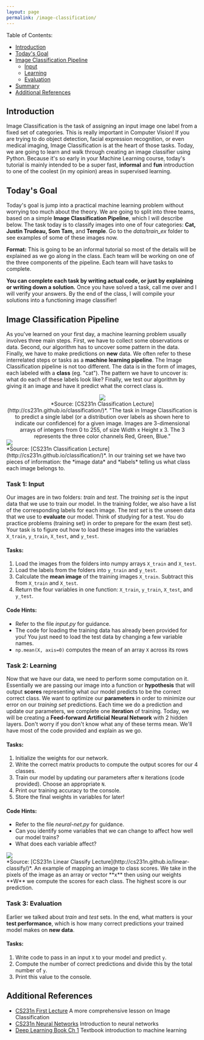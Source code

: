 ```yaml
---
layout: page
permalink: /image-classification/
---
```


Table of Contents:

- [Introduction](#intro)
- [Today's Goal](#goal)
- [Image Classification Pipeline](#pipeline)
    - [Input](#input)
    - [Learning](#learning)
    - [Evaluation](#evaluation)
- [Summary](#summary)
- [Additional References](#add)

<a name='intro'></a>

## Introduction
Image Classification is the task of assigning an input image one label from a fixed set of categories. This is really important in Computer Vision! If you are trying to do object detection, facial expression recognition, or even medical imaging, Image Classification is at the heart of those tasks. Today, we are going to learn and walk through creating an image classifier using Python. Because it's so early in your Machine Learning course, today's tutorial is mainly intended to be a super fast, **informal** and **fun** introduction to one of the coolest (in my opinion) areas in supervised learning.


<a name='goal'></a>

## Today's Goal
Today's goal is jump into a practical machine learning problem without worrying too much about the theory. We are going to split into three teams, based on a simple **Image Classification Pipeline**, which I will describe below. The task today is to classify images into one of four categories: **Cat, Justin Trudeau, Som Tam,** and **Temple**. Go to the *data/train_ex* folder to see examples of some of these images now.

**Format:** This is going to be an informal tutorial so most of the details will be explained as we go along in the class. Each team will be working on one of the three components of the pipeline. Each team will have tasks to complete. 

**You can complete each task by writing actual code, or just by explaining or writing down a solution.** Once you have solved a task, call me over and I will verify your answers. By the end of the class, I will compile your solutions into a functioning image classifier!

<a name='pipeline'></a>

## Image Classification Pipeline

As you've learned on your first day, a machine learning problem usually involves three main steps. First, we have to collect some observations or data. Second, our algorithm has to uncover some pattern in the data. Finally, we have to make predictions on **new** data. We often refer to these interrelated steps or tasks as a **machine learning pipeline**. The Image Classification pipeline is not too different. The data is in the form of images, each labeled with a **class** (eg. "cat"). The pattern we have to uncover is: what do each of these labels look like? Finally, we test our algorithm by giving it an image and have it predict what the correct class is.

<center>
  <img src="http://cs231n.github.io/assets/classify.png">
  <div class="figcaption"> *Source: [CS231n Classification Lecture](http://cs231n.github.io/classification/)*. "The task in Image Classification is to predict a single label (or a distribution over labels as shown here to indicate our confidence) for a given image. Images are 3-dimensional arrays of integers from 0 to 255, of size Width x Height x 3. The 3 represents the three color channels Red, Green, Blue."</div>
</center>

<div class="fig figcenter fighighlight">
  <img src="http://cs231n.github.io/assets/trainset.jpg">
  <div class="figcaption"> *Source: [CS231n Classification Lecture](http://cs231n.github.io/classification/)*. In our training set we have two pieces of information: the *image data* and *labels* telling us what class each image belongs to.</div>
</div>

<a name='input'></a>

### Task 1: Input
Our images are in two folders: *train* and *test*. The *training set* is the input data that we use to train our model. In the training folder, we also have a list of the corresponding labels for each image. The *test set* is the unseen data that we use to **evaluate** our model. Think of studying for a test. You do practice problems (training set) in order to prepare for the exam (test set). Your task is to figure out how to load these images into the variables `X_train`, `y_train`, `X_test`, and `y_test`.

#### Tasks:
1. Load the images from the folders into numpy arrays `X_train` and `X_test`.
2. Load the labels from the folders into `y_train` and `y_test`.
3. Calculate the **mean image** of the training images `X_train`. Subtract this from `X_train` and `X_test`.
4. Return the four variables in one function: `X_train`, `y_train`, `X_test`, and `y_test`.


#### Code Hints:
- Refer to the file *input.py* for guidance.
- The code for loading the training data has already been provided for you! You just need to load the test data by changing a few variable names.
- `np.mean(X, axis=0)` computes the mean of an array `X` across its rows

<a name='learning'></a>

### Task 2: Learning
Now that we have our data, we need to perform some computation on it. Essentially we are passing our image into a function or **hypothesis** that will output **scores** representing what our model predicts to be the correct correct class. We want to optimize our **parameters** in order to minimize our error on our *training set* predictions. Each time we do a prediction and update our parameters, we complete one **iteration** of training. Today, we will be creating a **Feed-forward Artificial Neural Network** with 2 hidden layers. Don't worry if you don't know what any of these terms mean. We'll have most of the code provided and explain as we go.

#### Tasks:
1. Initialize the weights for our network.
2. Write the correct matrix products to compute the output scores for our 4 classes.
3. Train our model by updating our parameters after `N` iterations (code provided). Choose an appropriate `N`.
4. Print our training accuracy to the console.
5. Store the final weights in variables for later!

#### Code Hints:
- Refer to the file *neural-net.py* for guidance.
- Can you identify some variables that we can change to affect how well our model trains?
- What does each variable affect?


<div class="fig figcenter fighighlight">
  <img src="http://cs231n.github.io/assets/imagemap.jpg">
  <div class="figcaption"> *Source: [CS231n Linear Classify Lecture](http://cs231n.github.io/linear-classify/)*. An example of mapping an image to class scores. We take in the pixels of the image as an array or vector **x** then using our weights **W** we compute the scores for each class. The highest score is our prediction. </div>
</div>

<a name='evaluation'></a>

### Task 3: Evaluation
Earlier we talked about *train* and *test* sets. In the end, what matters is your **test performance**, which is how many correct predictions your trained model makes on **new data**.

#### Tasks:
1. Write code to pass in an input `X` to your model and predict `y`.
2. Compute the number of correct predictions and divide this by the total number of `y`.
3. Print this value to the console.


## Additional References

- [CS231n First Lecture](http://cs231n.github.io/classification/) A more comprehensive lesson on Image Classification
- [CS231n Neural Networks](http://cs231n.github.io/neural-networks-1/) Introduction to neural networks
- [Deep Learning Book Ch 1](http://www.deeplearningbook.org/contents/ml.html) Textbook introduction to machine learning
